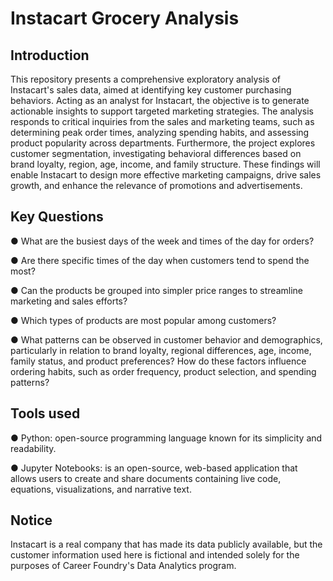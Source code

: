 # Instacart Grocery Analysis
## Introduction
This repository presents a comprehensive exploratory analysis of Instacart's sales data, aimed at identifying key customer purchasing behaviors. Acting as an analyst for Instacart, the objective is to generate actionable insights to support targeted marketing strategies. The analysis responds to critical inquiries from the sales and marketing teams, such as determining peak order times, analyzing spending habits, and assessing product popularity across departments. Furthermore, the project explores customer segmentation, investigating behavioral differences based on brand loyalty, region, age, income, and family structure. These findings will enable Instacart to design more effective marketing campaigns, drive sales growth, and enhance the relevance of promotions and advertisements.

## Key Questions

● What are the busiest days of the week and times of the day for orders?

● Are there specific times of the day when customers tend to spend the most?

● Can the products be grouped into simpler price ranges to streamline marketing and sales efforts?

● Which types of products are most popular among customers?


● What patterns can be observed in customer behavior and demographics, particularly in relation to brand loyalty, regional differences, age, income, family status, and product preferences? How do these factors influence ordering habits, such as order frequency, product selection, and spending patterns?

## Tools used

● Python: open-source programming language known for its simplicity and readability.

● Jupyter Notebooks: is an open-source, web-based application that allows users to create and share documents containing live code, equations, visualizations, and narrative text.

## Notice
Instacart is a real company that has made its data publicly available, but the customer information used here is fictional and intended solely for the purposes of Career Foundry's Data Analytics program.
